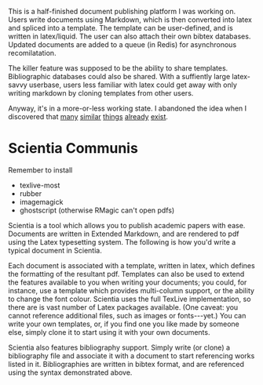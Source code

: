 This is a half-finished document publishing platform I was working on. Users write documents using Markdown, which is then converted into latex and spliced into a template. The template can be user-defined, and is written in latex/liquid. The user can also attach their own bibtex databases. Updated documents are added to a queue (in Redis) for asynchronous recomilatation.

The killer feature was supposed to be the ability to share templates. Bibliographic databases could also be shared. With a suffiently large latex-savvy userbase, users less familiar with latex could get away with only writing markdown by cloning templates from other users.

Anyway, it's in a more-or-less working state. I abandoned the idea when I discovered that [many][1] [similar][2] [things][3] [already][4] [exist][5].


[1]: https://www.writelatex.com/
[2]: http://www.scribtex.com/
[3]: https://www.sharelatex.com/
[4]: https://notex.ch/
[5]: https://github.com/yoavram/markx



Scientia Communis
=================

Remember to install
- texlive-most
- rubber
- imagemagick
- ghostscript (otherwise RMagic can't open pdfs)



Scientia is a tool which allows you to publish academic papers with ease. Documents are written in Extended Markdown, and are rendered to pdf using the Latex typesetting system. The following is how you'd write a typical document in Scientia.

Each document is associated with a template, written in latex, which defines the formatting of the resultant pdf. Templates can also be used to extend the features available to you when writing your documents; you could, for instance, use a template which provides multi-column support, or the ability to change the font colour. Scientia uses the full TexLive implementation, so there are is vast number of Latex packages available. (One caveat: you cannot reference additional files, such as images or fonts---yet.) You can write your own templates, or, if you find one you like made by someone else, simply clone it to start using it with your own documents.

Scientia also features bibliography support. Simply write (or clone) a bibliography file and associate it with a document to start referencing works listed in it. Bibliographies are written in bibtex format, and are referenced using the syntax demonstrated above.
